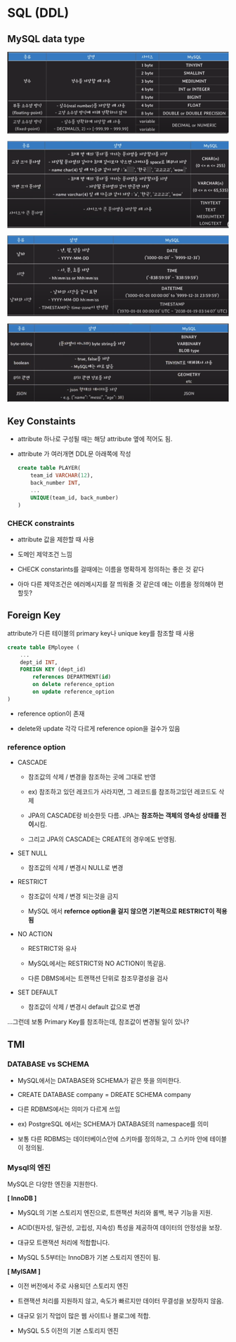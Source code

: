 # SQL (DDL)

## MySQL data type

![alt text](img/image.png)

![alt text](img/image-1.png)

![alt text](img/image-2.png)

![alt text](img/image-3.png)


## Key Constaints

- attribute 하나로 구성될 때는 해당 attribute 옆에 적어도 됨.

- attribute 가 여러개면 DDL문 아래쪽에 작성
    ```SQL
    create table PLAYER(
        team_id VARCHAR(12),
        back_number INT,
        ...
        UNIQUE(team_id, back_number)
    )
    ```

### CHECK constraints

- attribute 값을 제한할 때 사용

- 도메인 제약조건 느낌

- CHECK constarints를 걸때에는 이름을 명확하게 정의하는 좋은 것 같다

- 아마 다른 제약조건은 에러메시지를 잘 띄워줄 것 같은데 얘는 이름을 정의해야 편할듯?


## Foreign Key

attribute가 다른 테이블의 primary key나 unique key를 참조할 때 사용

```SQL
create table EMployee (
    ...
    dept_id INT,
    FOREIGN KEY (dept_id)
        references DEPARTMENT(id)
        on delete reference_option
        on update reference_option
)
```

- reference option이 존재

- delete와 update 각각 다르게 reference opion을 걸수가 있음

### reference option

- CASCADE

    - 참조값의 삭제 / 변경을 참조하는 곳에 그대로 반영

    - ex) 참조하고 있던 레코드가 사라지면, 그 레코드를 참조하고있던 레코드도 삭제

    - JPA의 CASCADE랑 비슷한듯 다름. JPA는 **참조하는 객체의 영속성 상태를 전이**시킴.

    - 그리고 JPA의 CASCADE는 CREATE의 경우에도 반영됨.

- SET NULL

    - 참조값의 삭제 / 변경시 NULL로 변경

- RESTRICT

    - 참조값이 삭제 / 변경 되는것을 금지

    - MySQL 에서 **refernce option을 걸지 않으면 기본적으로 RESTRICT이 적용됨**

- NO ACTION

    - RESTRICT와 유사

    - MySQL에서는 RESTRICT와 NO ACTION이 똑같음.

    - 다른 DBMS에서는 트랜잭션 단위로 참조무결성을 검사


- SET DEFAULT

    - 참조값이 삭제 / 변경시 default 값으로 변경


...그런데 보통 Primary Key를 참조하는데, 참조값이 변경될 일이 있나?

###

## TMI

### DATABASE vs SCHEMA

- MySQL에서는 DATABASE와 SCHEMA가 같은 뜻을 의미한다.

- CREATE DATABASE company = DREATE SCHEMA company

- 다른 RDBMS에서는 의미가 다르게 쓰임 

- ex) PostgreSQL 에서는 SCHEMA가 DATABASE의 namespace를 의미

- 보통 다른 RDBMS는 데이터베이스안에 스키마를 정의하고, 그 스키마 안에 테이블이 정의됨.

### Mysql의 엔진

MySQL은 다양한 엔진을 지원한다.

**[ InnoDB ]**

- MySQL의 기본 스토리지 엔진으로, 트랜잭션 처리와 롤백, 복구 기능을 지원. 

- ACID(원자성, 일관성, 고립성, 지속성) 특성을 제공하여 데이터의 안정성을 보장. 

- 대규모 트랜잭션 처리에 적합합니다.

- MySQL 5.5부터는 InnoDB가 기본 스토리지 엔진이 됨.

**[ MyISAM ]**

- 이전 버전에서 주로 사용되던 스토리지 엔진

- 트랜잭션 처리를 지원하지 않고, 속도가 빠르지만 데이터 무결성을 보장하지 않음.

- 대규모 읽기 작업이 많은 웹 사이트나 블로그에 적합.

- MySQL 5.5 이전의 기본 스토리지 엔진

